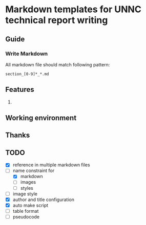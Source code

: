 # Markdown templates for UNNC technical report writing

## Guide

### Write Markdown
All markdown file should match following pattern:
```
section_[0-9]*_*.md
```

## Features
1. 

## Working environment


## Thanks

## TODO

- [x] reference in multiple markdown files
- [ ] name constraint for 
    - [x] markdown
    - [ ] images
    - [ ] styles
- [ ] image style
- [x] author and title configuration
- [x] auto make script
- [ ] table format
- [ ] pseudocode